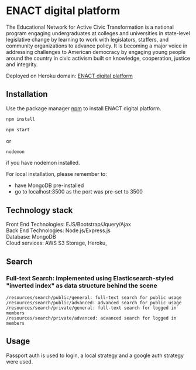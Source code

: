 # ENACT digital platform

The Educational Network for Active Civic Transformation is a national program engaging undergraduates at colleges and universities in state-level legislative change by learning to work with legislators, staffers, and community organizations to advance policy. It is becoming a major voice in addressing challenges to American democracy by engaging young people around the country in civic activism built on knowledge, cooperation, justice and integrity.

Deployed on Heroku domain: [ENACT digital platform](https://enact-brandeis.herokuapp.com/)

## Installation

Use the package manager [npm](https://www.npmjs.com/) to install ENACT digital platform.

```bash
npm install
```

```bash
npm start
```

or

```bash
nodemon
```
if you have nodemon installed.

For local installation, please remember to:
- have MongoDB pre-installed
- go to localhost:3500 as the port was pre-set to 3500

## Technology stack

Front End Technologies: EJS/Bootstrap/Jquery/Ajax
<br>
Back End Technologies: Node.js/Express.js
<br>
Database: MongoDB
<br>
Cloud services: AWS S3 Storage, Heroku, 


## Search

### Full-text Search: implemented using Elasticsearch-styled "inverted index" as data structure behind the scene
```
/resources/search/public/general: full-text search for public usage
/resources/search/public/advanced: advanced search for public usage
/resources/search/private/general: full-text search for logged in members
/resources/search/private/advanced: advanced search for logged in members
```

## Usage

Passport auth is used to login, a local strategy and a google auth strategy were used.
